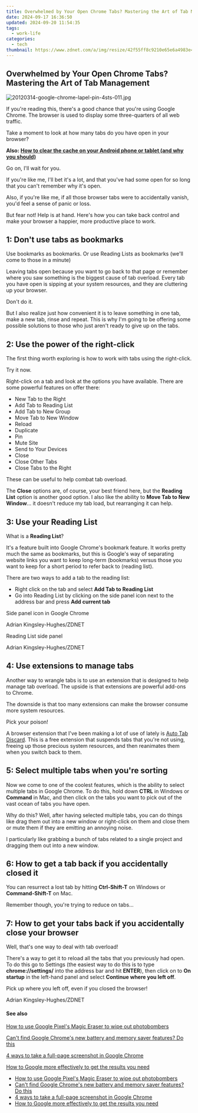 ```yaml
---
title: Overwhelmed by Your Open Chrome Tabs? Mastering the Art of Tab Management
date: 2024-09-17 16:36:50
updated: 2024-09-20 11:54:35
tags:
  - work-life
categories:
  - tech
thumbnail: https://www.zdnet.com/a/img/resize/42f55ff8c9210e65e6a4983e430c7f00560bd90a/2019/12/10/f5f6e56d-93cd-4542-a6b9-f1caf732ad8e/20120314-google-chrome-lapel-pin-4sts-011.jpg?width=278&height=156&fit=crop&auto=webp
---
```


## Overwhelmed by Your Open Chrome Tabs? Mastering the Art of Tab Management

![20120314-google-chrome-lapel-pin-4sts-011.jpg](https://www.zdnet.com/a/img/resize/7f6b3f8d9afe6a6d325b3621c348e9e143364e40/2019/12/10/f5f6e56d-93cd-4542-a6b9-f1caf732ad8e/20120314-google-chrome-lapel-pin-4sts-011.jpg?auto=webp&width=1280)

If you're reading this, there's a good chance that you're using Google Chrome. The browser is used to display some three-quarters of all web traffic.

Take a moment to look at how many tabs do you have open in your browser? 

**Also:** [**How to clear the cache on your Android phone or tablet (and why you should)**](https://www.zdnet.com/article/how-to-clear-the-cache-on-your-android-phone-or-tablet-and-why-you-should/)

Go on, I'll wait for you.

If you're like me, I'll bet it's a lot, and that you've had some open for so long that you can't remember why it's open.

Also, if you're like me, if all those browser tabs were to accidentally vanish, you'd feel a sense of panic or loss.

But fear not! Help is at hand. Here's how you can take back control and make your browser a happier, more productive place to work.

## 1: Don't use tabs as bookmarks

Use bookmarks as bookmarks. Or use Reading Lists as bookmarks (we'll come to those in a minute)

Leaving tabs open because you want to go back to that page or remember where you saw something is the biggest cause of tab overload. Every tab you have open is sipping at your system resources, and they are cluttering up your browser.

Don't do it.

But I also realize just how convenient it is to leave something in one tab, make a new tab, rinse and repeat. This is why I'm going to be offering some possible solutions to those who just aren't ready to give up on the tabs.

## 2: Use the power of the right-click

The first thing worth exploring is how to work with tabs using the right-click. 

Try it now. 

Right-click on a tab and look at the options you have available. There are some powerful features on offer there:

* New Tab to the Right
* Add Tab to Reading List
* Add Tab to New Group
* Move Tab to New Window
* Reload
* Duplicate
* Pin
* Mute Site
* Send to Your Devices
* Close
* Close Other Tabs
* Close Tabs to the Right

These can be useful to help combat tab overload. 

The **Close** options are, of course, your best friend here, but the **Reading List** option is another good option. I also like the ability to **Move Tab to New Window**... it doesn't reduce my tab load, but rearranging it can help. 

## 3: Use your Reading List

What is a **Reading List**? 

It's a feature built into Google Chrome's bookmark feature. It works pretty much the same as bookmarks, but this is Google's way of separating website links you want to keep long-term (bookmarks) versus those you want to keep for a short period to refer back to (reading list).

There are two ways to add a tab to the reading list:

* Right click on the tab and select **Add Tab to Reading List**
* Go into Reading List by clicking on the side panel icon next to the address bar and press **Add current tab**

Side panel icon in Google Chrome

Adrian Kingsley-Hughes/ZDNET

Reading List side panel

Adrian Kingsley-Hughes/ZDNET

## 4: Use extensions to manage tabs

Another way to wrangle tabs is to use an extension that is designed to help manage tab overload. The upside is that extensions are powerful add-ons to Chrome. 

The downside is that too many extensions can make the browser consume more system resources.

Pick your poison!

A browser extension that I've been making a lot of use of lately is [Auto Tab Discard](https://www.zdnet.com/article/auto-tab-discard-how-a-free-extension-speeds-up-google-chrome/#link=%7B%22role%22:%22standard%22,%22href%22:%22https://www.zdnet.com/article/auto-tab-discard-how-a-free-extension-speeds-up-google-chrome/%22,%22target%22:%22%5Fblank%22,%22absolute%22:%22%22,%22linkText%22:%22Auto%20Tab%20Discard%22%7D). This is a free extension that suspends tabs that you're not using, freeing up those precious system resources, and then reanimates them when you switch back to them.

## 5: Select multiple tabs when you're sorting

Now we come to one of the coolest features, which is the ability to select multiple tabs in Google Chrome. To do this, hold down **CTRL** in Windows or **Command** in Mac, and then click on the tabs you want to pick out of the vast ocean of tabs you have open. 

Why do this? Well, after having selected multiple tabs, you can do things like drag them out into a new window or right-click on them and close them or mute them if they are emitting an annoying noise.

I particularly like grabbing a bunch of tabs related to a single project and dragging them out into a new window.

## 6: How to get a tab back if you accidentally closed it

You can resurrect a lost tab by hitting **Ctrl-Shift-T** on Windows or **Command-Shift-T** on Mac.

Remember though, you're trying to reduce on tabs...

## 7: How to get your tabs back if you accidentally close your browser

Well, that's one way to deal with tab overload!

There's a way to get it to reload all the tabs that you previously had open. To do this go to Settings (the easiest way to do this is to type **chrome://settings/** into the address bar and hit **ENTER**), then click on to **On startup** in the left-hand panel and select **Continue where you left off**.

Pick up where you left off, even if you closed the browser!

Adrian Kingsley-Hughes/ZDNET

#### See also

[How to use Google Pixel's Magic Eraser to wipe out photobombers](https://www.zdnet.com/article/how-to-use-magic-eraser-on-the-google-pixel/ "How to use Google Pixel's Magic Eraser to wipe out photobombers")

[Can't find Google Chrome's new battery and memory saver features? Do this](https://www.zdnet.com/article/cant-find-google-chromes-new-battery-and-memory-saver-features-do-this/ "Can't find Google Chrome's new battery and memory saver features? Do this")

[4 ways to take a full-page screenshot in Google Chrome](https://www.zdnet.com/article/how-to-take-a-full-page-screenshot-in-google-chrome/ "4 ways to take a full-page screenshot in Google Chrome")

[How to Google more effectively to get the results you need](https://www.zdnet.com/article/how-to-use-google-search-more-effectively-to-get-the-results-you-need/ "How to Google more effectively to get the results you need")

* [How to use Google Pixel's Magic Eraser to wipe out photobombers](https://www.zdnet.com/article/how-to-use-magic-eraser-on-the-google-pixel/ "How to use Google Pixel's Magic Eraser to wipe out photobombers")
* [Can't find Google Chrome's new battery and memory saver features? Do this](https://www.zdnet.com/article/cant-find-google-chromes-new-battery-and-memory-saver-features-do-this/ "Can't find Google Chrome's new battery and memory saver features? Do this")
* [4 ways to take a full-page screenshot in Google Chrome](https://www.zdnet.com/article/how-to-take-a-full-page-screenshot-in-google-chrome/ "4 ways to take a full-page screenshot in Google Chrome")
* [How to Google more effectively to get the results you need](https://www.zdnet.com/article/how-to-use-google-search-more-effectively-to-get-the-results-you-need/ "How to Google more effectively to get the results you need")

###   

###

<ins class="adsbygoogle"
     style="display:block"
     data-ad-format="autorelaxed"
     data-ad-client="ca-pub-7571918770474297"
     data-ad-slot="1223367746"></ins>



<ins class="adsbygoogle"
     style="display:block"
     data-ad-client="ca-pub-7571918770474297"
     data-ad-slot="8358498916"
     data-ad-format="auto"
     data-full-width-responsive="true"></ins>
